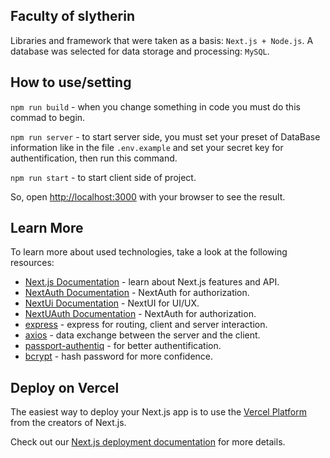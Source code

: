 ## Faculty of slytherin

Libraries and framework that were taken as a basis: `Next.js + Node.js`.
A database was selected for data storage and processing: `MySQL`.

## How to use/setting

`npm run build` - when you change something in code you must do this commad to begin. 

`npm run server` - to start server side, you must set your preset of DataBase information like in the file `.env.example` and set your secret key for authentification, then run this command.

 `npm run start` - to start client side of project.
  
So, open [http://localhost:3000](http://localhost:3000) with your browser to see the result.

## Learn More

To learn more about used technologies, take a look at the following resources:

- [Next.js Documentation](https://nextjs.org/docs) - learn about Next.js features and API.
- [NextAuth Documentation](https://next-auth.js.org/getting-started/introduction) - NextAuth for authorization.
- [NextUi Documentation](https://nextui.org/docs/guide/getting-started) - NextUI for UI/UX.
- [NextUAuth Documentation](https://next-auth.js.org/getting-started/introduction) - NextAuth for authorization.
- [express](https://expressjs.com/ru/guide/routing.html) - express for routing, client and server interaction.
- [axios](https://axios-http.com/ru/docs/intro) - data exchange between the server and the client.
- [passport-authentiq](https://www.passportjs.org/packages/passport-authentiq/) - for better authentification.
- [bcrypt](https://www.npmjs.com/package/bcrypt) - hash password for more confidence.


## Deploy on Vercel

The easiest way to deploy your Next.js app is to use the [Vercel Platform](https://vercel.com/new?utm_medium=default-template&filter=next.js&utm_source=create-next-app&utm_campaign=create-next-app-readme) from the creators of Next.js.

Check out our [Next.js deployment documentation](https://nextjs.org/docs/deployment) for more details.
